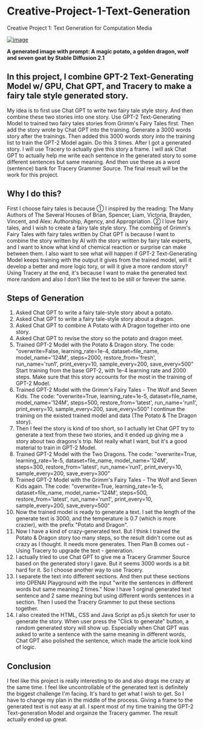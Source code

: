 # Creative-Project-1-Text-Generation
Creative Project 1: Text Generation for Computation Media

<a href="https://ibb.co/DVJmtnT"><img src="https://i.ibb.co/ngG4bSt/image.jpg" alt="image"></a><br />

**A generated image with prompt: A magic potato, a golden dragon, wolf and seven goat by Stable Diffusion 2.1**

## In this project, I combine GPT-2 Text-Generating Model w/ GPU, Chat GPT, and Tracery to make a fairy tale style generated story.
My idea is to first use Chat GPT to write two fairy tale style story. And then combine these two stories into one story. 
Use GPT-2 Text-Generating Model to trained two fairy tales stories from Grimm's Fairy Tales first. Then add the story wrote by Chat GPT into the training. Generate a 3000 words story after the trainings. Then added this 3000 words story into the training list to train the GPT-2 Model again. Do this 3 times. 
After I got a generated story. I will use Tracery to actually give this story a frame. I will ask Chat GPT to actually help me write each sentence in the generated story to some different sentences but same meaning. And then use these as a word (sentence) bank for Tracery Grammer Source.
The final result will be the work for this project.

## Why I do this?
First I choose fairy tales is because ① I inspired by the reading: The Many Authors of The Several Houses of Brian, Spencer, Liam, Victoria, Brayden, Vincent, and Alex: Authorship, Agency, and Appropriation. ② I love fairy tales, and I wish to create a fairy tale style story.
The combing of Grimm's Fairy Tales with fairy tales written by Chat GPT is because I want to combine the story written by AI with the story written by fairy tale experts, and I want to know what kind of chemical reaction or surprise can make between them.
I also want to see what will happen if GPT-2 Text-Generating Model keeps training with the output it gives from the trained model, will it develop a better and more logic tory, or will it give a more random story?
Using Tracery at the end, it's because I want to make the generated text more random and also I don't like the text to be still or forever the same. 

## Steps of Generation
1. Asked Chat GPT to write a fairy tale-style story about a potato.
2. Asked Chat GPT to write a fairy tale-style story about a dragon.
3. Asked Chat GPT to combine A Potato with A Dragon together into one story.
4. Asked Chat GPT to revise the story so the potato and dragon meet.
5. Trained GPT-2 Model with the Potato & Dragon story. The code:
             "overwrite=False,
              learning_rate=1e-4,
              dataset=file_name,
              model_name='124M',
              steps=2000,
              restore_from='fresh',
              run_name='run1',
              print_every=10,
              sample_every=200,
              save_every=500"
Start training from the base GPT-2, with 1e-4 learning rate and 2000 steps. Make sure that this story accounts for the most in the training of GPT-2 Model.
6. Trained GPT-2 Model with the Grimm's Fairy Tales - The Wolf and Seven Kids. The code:
             "overwrite=True,
              learning_rate=1e-5,
              dataset=file_name,
              model_name='124M',
              steps=500,
              restore_from='latest',
              run_name='run1',
              print_every=10,
              sample_every=200,
              save_every=500"
I continue the training on the existed trained model and data (The Potato & The Dragon story).
7. Then I feel the story is kind of too short, so I actually let Chat GPT try to generate a text from these two stories, and it ended up giving me a story about two dragons's trip. Not really what I want, but it's a good material to train in GPT-2 Model.
8. Trained GPT-2 Model with the Two Dragons. The code:
             "overwrite=True,
              learning_rate=1e-5,
              dataset=file_name,
              model_name='124M',
              steps=300,
              restore_from='latest',
              run_name='run1',
              print_every=10,
              sample_every=200,
              save_every=300"
9. Trained GPT-2 Model with the Grimm's Fairy Tales - The Wolf and Seven Kids again. The code:
             "overwrite=True,
              learning_rate=1e-5,
              dataset=file_name,
              model_name='124M',
              steps=500,
              restore_from='latest',
              run_name='run1',
              print_every=10,
              sample_every=200,
              save_every=500"
10. Now the trained model is ready to generate a text. I set the length of the generate text is 3000, and the temperature is 0.7 (which is more crazier), with the prefix "Potato and Dragon".
11. Now I have a kind of crazy-generated text. But I think I trained the Potato & Dragon story too many steps, so the result didn't come out as crazy as I thought. It needs more generates. Then Plan B comes out - Using Tracery to upgrade the text - generation.
12. I actually tried to use Chat GPT to give me a Tracery Grammer Source based on the generated story I gave. But it seems 3000 words is a bit hard for it. So I choose another way to use Tracery.
13. I separete the text into different sections. And then put these sections into OPENAI Playground with the input "write the sentences in different words but same meaning 2 times." Now I have 1 orginal generated text sentence and 2 same meaning but using different words sentences in a section. Then I used the Tracery Grammer to put these sections together. 
14. I also created the HTML, CSS and Java Script as p5.js sketch for user to generate the story. When user press the "Click to generate" button, a random generated story will show up. Especially when Chat GPT was asked to write a sentence with the same meaning in different words, Chat GPT also polished the sentence, which made the article look kind of logic.

## Conclusion
I feel like this project is really interesting to do and also drags me crazy at the same time. I feel like uncontrollable of the generated text is definitely the biggest challenge I'm facing. It's hard to get what I wish to get. So I have to change my plan in the middle of the process. Giving a frame to the generated text is not easy at all.
I spent most of my time training the GPT-2 Text-generation Model and orgainze the Tracery gammer. The result actually ended up great. 
